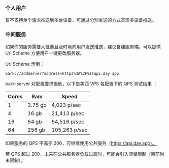 
### 个人用户
暂不支持单个请求推送到多台设备，可通过分别发送的方式实现多设备推送。

### 中间服务
如果你的服务需要大批量且及时地向用户发送推送，建议自建服务端。可以提供 Url Scheme 方便用户一键更改服务器。

Url Scheme 示例：
```
bark://addServer?address=https%3A%2F%2Fapi.day.app
```
bark-server 对配置要求很低，以下是美西 VPS 各配置下的 QPS 测试结果 ：

| Cores | Ram | Speed |
| ----- | ----------- |----------- |
| 1 | 3.75 gb |4,023 p/sec |
| 4 | 16 gb |21,413 p/sec |
| 16 | 64 gb |64,516 p/sec |
| 64 | 256 gb |105,263 p/sec |

如果服务的 QPS 不高于 200，可继续使用公共服务（https://api.day.app）。

若 QPS 超过 200，未来在公共服务器负载过高时，可能会引入流量限制（目前尚未限制）。